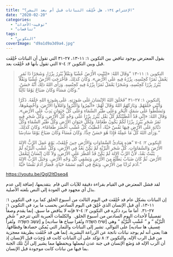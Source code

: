 ```yaml
---
title: "الإعتراض ١٣٤، هل خُلِقَت النباتات قبل أم بعد البشر؟"
date: "2020-02-20"
categories: 
  - "توقيت-الأحداث"
  - "تناقضات"
tags: 
  - "التكوين"
coverImage: "d9a1d9a3d9a4.jpg"
---
```


يقول المعترض بوجود تناقض بين التكوين ١: ١١-١٣، ٢٧-٣١ التي تقول أن النباتات خُلِقَت قبل وبين التكوين ٢: ٤-٧ التي تقول بأنها قد خُلِقَت بعد.

>  التكوين ١: ١١-١٣ ”وَقَالَ اللهُ: «لِتُنْبِتِ الأَرْضُ عُشْبًا وَبَقْلاً يُبْزِرُ بِزْرًا، وَشَجَرًا ذَا ثَمَرٍ يَعْمَلُ ثَمَرًا كَجِنْسِهِ، بِزْرُهُ فِيهِ عَلَى الأَرْضِ». وَكَانَ كَذلِكَ. فَأَخْرَجَتِ الأَرْضُ عُشْبًا وَبَقْلاً يُبْزِرُ بِزْرًا كَجِنْسِهِ، وَشَجَرًا يَعْمَلُ ثَمَرًا بِزْرُهُ فِيهِ كَجِنْسِهِ. وَرَأَى اللهُ ذلِكَ أَنَّهُ حَسَنٌ. وَكَانَ مَسَاءٌ وَكَانَ صَبَاحٌ يَوْمًا ثَالِثًا.“
> 
> التكوين ١: ٢٧-٣١ ”فَخَلَقَ اللهُ الإِنْسَانَ عَلَى صُورَتِهِ. عَلَى صُورَةِ اللهِ خَلَقَهُ. ذَكَرًا وَأُنْثَى خَلَقَهُمْ. وَبَارَكَهُمُ اللهُ وَقَالَ لَهُمْ: «أَثْمِرُوا وَاكْثُرُوا وَامْلأُوا الأَرْضَ، وَأَخْضِعُوهَا، وَتَسَلَّطُوا عَلَى سَمَكِ الْبَحْرِ وَعَلَى طَيْرِ السَّمَاءِ وَعَلَى كُلِّ حَيَوَانٍ يَدِبُّ عَلَى الأَرْضِ». وَقَالَ اللهُ: «إِنِّي قَدْ أَعْطَيْتُكُمْ كُلَّ بَقْل يُبْزِرُ بِزْرًا عَلَى وَجْهِ كُلِّ الأَرْضِ، وَكُلَّ شَجَرٍ فِيهِ ثَمَرُ شَجَرٍ يُبْزِرُ بِزْرًا لَكُمْ يَكُونُ طَعَامًا. وَلِكُلِّ حَيَوَانِ الأَرْضِ وَكُلِّ طَيْرِ السَّمَاءِ وَكُلِّ دَبَّابَةٍ عَلَى الأَرْضِ فِيهَا نَفْسٌ حَيَّةٌ، أَعْطَيْتُ كُلَّ عُشْبٍ أَخْضَرَ طَعَامًا». وَكَانَ كَذلِكَ. وَرَأَى اللهُ كُلَّ مَا عَمِلَهُ فَإِذَا هُوَ حَسَنٌ جِدًّا. وَكَانَ مَسَاءٌ وَكَانَ صَبَاحٌ يَوْمًا سَادِسًا.“
> 
> التكوين ٢: ٤-٧ ”هذِهِ مَبَادِئُ السَّمَاوَاتِ وَالأَرْضِ حِينَ خُلِقَتْ، يَوْمَ عَمِلَ الرَّبُّ الإِلهُ الأَرْضَ وَالسَّمَاوَاتِ. كُلُّ شَجَرِ الْبَرِّيَّةِ لَمْ يَكُنْ بَعْدُ فِي الأَرْضِ، وَكُلُّ عُشْبِ الْبَرِّيَّةِ لَمْ يَنْبُتْ بَعْدُ، لأَنَّ الرَّبَّ الإِلهَ لَمْ يَكُنْ قَدْ أَمْطَرَ عَلَى الأَرْضِ، وَلاَ كَانَ إِنْسَانٌ لِيَعْمَلَ الأَرْضَ. ثُمَّ كَانَ ضَبَابٌ يَطْلَعُ مِنَ الأَرْضِ وَيَسْقِي كُلَّ وَجْهِ الأَرْضِ. وَجَبَلَ الرَّبُّ الإِلهُ آدَمَ تُرَابًا مِنَ الأَرْضِ، وَنَفَخَ فِي أَنْفِهِ نَسَمَةَ حَيَاةٍ. فَصَارَ آدَمُ نَفْسًا حَيَّةً.“

https://youtu.be/QgI2ItDseq4

لقد فشل المعترض في القيام بقراءة دقيقة للآيات التي قام  بتقديمها، إضافة إلى عدم بذل أي مجهود في العودة إلى النص بلغته الأصلية. 

إن النباتات بشكل عام قد خُلِقَت في اليوم الثالث من أسبوع الخلق كما يرد في التكوين ١: ١١-١٣، أي قبل الإنسان الذي خُلِقَ في اليوم السادس بحسب ما يرد في التكوين ١: ٢٧-٣١.  أما ما يرد ذكره في التكوين ٢: ٤-٧ فإنه لا يناقض ما سبق. إنما يقدم وصفاً تفصيلياً لأحداث اليوم السادس من أسبوع الخلق.  والكلمات العبرية التي تترجم ” شَجَرِ الْبَرِّيَّةِ “ و ” عُشْبِ الْبَرِّيَّةِ “ وهي \[שִׂיחַ הַשָּׂדֶה وتُقرا سِياخ ها ساديه\] و \[עֵשֶׂב הַשָּׂדֶה  وتُقرأ عِسيڤ ها ساديه\] على التوالي. تشير إلى النباتات والثمار التي يُمكن حصادها وقطافها. هذا يعني أنه لم يوجد نباتات ناتجة عن الزراعة البشرية. إنما هي قد خُلقَت بطريقة معجزية من قبل الرب الإله. والتكوين ٢: ٨ تؤكد على أن النباتات كانت قد وُجِدَت قبل الإنسان إذ أن الرب الإله قد وَضَع الإنسان في جنة عدن ليعملها ويحفظها مما يشير إلى أنَّ تلك الجنة بما فيها من نباتات كانت موجودة قبل الإنسان.
